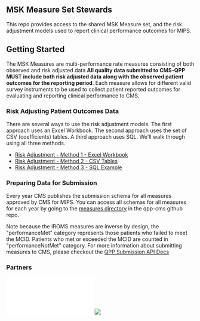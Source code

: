 ## MSK Measure Set Stewards
This repo provides access to the shared MSK Measure set, and the risk adjustment models used to report clinical performance outcomes for MIPS.

## Getting Started
The MSK Measures are multi-performance rate measures consisting of both observed and risk adjusted data **All quality data submitted to CMS-QPP MUST include both risk adjusted data along with the observed patient outcomes for the reporting period**. Each measure allows for different valid survey instruments to be used to collect patient reported outcomes for evaluating and reporting clinical performance to CMS.


### Risk Adjusting Patient Outcomes Data
There are several ways to use the risk adjustment models. The first approach uses an Excel Workbook. The second approach uses the set of CSV (coefficients) tables. A third approach uses SQL. We'll walk through using all three methods.

* [Risk Adjustment - Method 1 - Excel Workbook](docs/risk-adjustment-workbook-example.md)
* [Risk Adjustment - Method 2 - CSV Tables](docs/risk-adjustment-csv-example.md)
* [Risk Adjustment - Method 3 - SQL Example](docs/risk-adjustment-sql-example.md)

### Preparing Data for Submission

Every year CMS publishes the submission schema for all measures approved by CMS for MIPS. You can access all schemas for all measures for each year by going to the [measures directory](https://github.com/CMSgov/qpp-measures-data/blob/develop/measures/) in the qpp-cms github repo.

Note because the IROMS measures are inverse by design, the "performanceMet" category represents those patients who failed to meet the MCID. Patients who met or exceeded the MCID are counted in "performanceNotMet" category. For more information about submitting measures to CMS, please checkout the [QPP Submission API Docs](https://cmsgov.github.io/qpp-submissions-docs/)

### Partners
<img src="docs/limber-logo-transparent-3.png" height="100"/>  <img src="docs/WebPT-logo-color-rgb.png" height="100"/> 